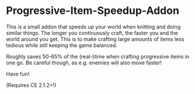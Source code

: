 # Progressive-Item-Speedup-Addon
This is a small addon that speeds up your world when knitting and doing similar things.
The longer you continuously craft, the faster you and the world around you get. This is to make crafting large amounts of items less tedious while still keeping the game balanced.

Roughly saves 50-65% of the (real-)time when crafting progressive items in one go. Be careful though, as e.g. enemies will also move faster!

Have fun!

(Requires CE 2.1.2+!)
